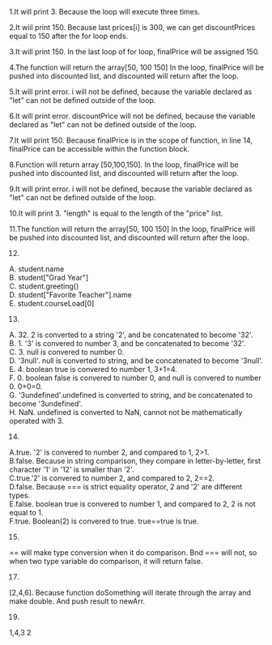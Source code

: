 1.It will print 3. Because the loop will execute three times.

2.It wiil print 150. Because last prices[i] is 300, we can get discountPrices equal to 150 after the for loop ends.

3.It will print 150. In the last loop of for loop, finalPrice will be assigned 150.

4.The function will return the array[50, 100 150] In the loop, finalPrice will be pushed into discounted list, and discounted will return after the loop.

5.It will print error. i will not be defined, because the variable declared as "let" can not be defined outside of the loop.

6.It will print error. discountPrice will not be defined, because the variable declared as "let" can not be defined outside of the loop.

7.It will print 150. Because finalPrice is in the scope of function, in line 14, finalPrice can be accessible within the function block.

8.Function will return array [50,100,150]. In the loop, finalPrice will be pushed into discounted list, and discounted will return after the loop.

9.It will print error. i will not be defined, because the variable declared as "let" can not be defined outside of the loop.

10.It will print 3. "length" is equal to the length of the "price" list.

11.The function will return the array[50, 100 150] In the loop, finalPrice will be pushed into discounted list, and discounted will return after the loop.

12.    
A. student.name  
B. student["Grad Year"]  
C. student.greeting()  
D. student["Favorite Teacher"].name  
E. student.courseLoad[0]  

13.  
A. 32. 2 is converted to a string '2', and be concatenated to become '32'.  
B. 1. '3' is convered to number 3, and be concatenated to become '32'.  
C. 3. null is convered to number 0.  
D. '3null'. null is converted to string, and be concatenated to become '3null'.  
E. 4. boolean true is convered to number 1, 3+1=4.  
F. 0. boolean false is convered to number 0, and null is convered to number 0. 0+0=0.  
G. '3undefined'.undefined is converted to string, and be concatenated to become '3undefined'.  
H. NaN. undefined is converted to NaN, cannot not be mathematically operated with 3.  

14.  
A.true. '2' is convered to number 2, and compared to 1, 2>1.  
B.false. Because in string comparison, they compare in letter-by-letter, first character '1' in '12' is smaller than '2'.  
C.true.'2' is convered to number 2, and compared to 2, 2==2.  
D.false. Because === is strict equality operator, 2 and '2' are different types.   
E.false. boolean true is convered to number 1, and compared to 2, 2 is not equal to 1.  
F.true. Boolean(2) is convered to true. true==true is true.  

15.  
== will make type conversion when it do comparison. Bnd === will not, so when two type variable do comparison, it will return false.  

17.  
[2,4,6]. Because function doSomething will iterate through the array and make double. And push result to newArr.  

19.
1,4,3
2








